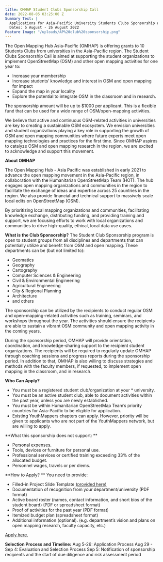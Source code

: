 ```yaml
---
title: OMHAP Student Clubs Sponsorship Call
date: 2022-08-05 03:25:00 Z
Summary Text: |
  Applications for Asia-Pacific University Students Clubs Sponsorship are Open!
  Dates: 5 August - 26 August 2022
Feature Image: "/uploads/AP%20club%20sponsorship.png"
---
```


The Open Mapping Hub Asia-Pacific (OMHAP) is offering grants to 10 Students Clubs from universities in the Asia-Pacific region. The Student Clubs Sponsorship Call is aimed at supporting the student organizations to implement OpenStreetMap (OSM) and other open mapping activities for one year to:
* Increase your membership
* Increase students’ knowledge and interest in OSM and open mapping for impact
* Expand the map in your locality
* Explore the potential to integrate OSM in the classroom and in research. 

The sponsorship amount will be up to $1000 per applicant. This is a flexible fund that can be used for a wide range of OSM/open-mapping activities. 

We believe that active and continuous OSM-related activities in universities are key to creating a sustainable OSM ecosystem. We envision universities and student organizations playing a key role in supporting the growth of OSM and open mapping communities where future experts meet open mapping technologies and practices for the first time. Since OMHAP aspires to catalyze OSM and open mapping research in the region, we are excited to acknowledge and support this movement.

**About OMHAP**

The Open Mapping Hub - Asia Pacific was established in early 2021 to advance the open mapping movement in the Asia-Pacific region, in collaboration with the Humanitarian OpenStreetMap Team (HOT). The hub engages open mapping organizations and communities in the region to facilitate the exchange of ideas and expertise across 25 countries in the region. We also provide financial and technical support to massively scale local edits on OpenStreetMap (OSM).

By prioritizing local mapping organizations and communities, facilitating knowledge exchange, distributing funding, and providing training and support, we are focusing efforts to work with local organizations and communities to drive high-quality, ethical, local data use cases.

**What is the Club Sponsorship?**
The Student Club Sponsorship program is open to student groups from all disciplines and departments that can potentially utilize and benefit from OSM and open mapping. These departments can be (but not limited to):
 
* Geomatics
* Geography
* Cartography
* Computer Sciences & Engineering
* Civil & Environmental Engineering
* Agricultural Engineering
* City & Regional Planning
* Architecture
* and others

The sponsorship can be utilized by the recipients to conduct regular OSM and open-mapping-related activities such as training, seminars, and workshops throughout the year. The activities should ensure the recipients are able to sustain a vibrant OSM community and open mapping activity in the coming years. 

During the sponsorship period, OMHAP will provide orientation, coordination, and knowledge-sharing support to the recipient student organizations. The recipients will be required to regularly update OMHAP through coaching sessions and progress reports during the sponsorship period. In addition to that, OMHAP is also willing to discuss strategies and methods with the faculty members, if requested, to implement open mapping in the classroom, and in research. 

**Who Can Apply?** 
* You must be a registered student club/organization at your * university. 
* You must be an active student club, able to document activities within the past year, unless you are newly established. 
* You must be within Humanitarian OpenStreetMap Team’s priority countries for Asia-Pacific to be eligible for application.  
* Existing YouthMappers chapters can apply. However, priority will be given to applicants who are not part of the YouthMappers network, but are willing to apply.  

**What this sponsorship does not support: **
* Personal expenses.
* Tools, devices or furniture for personal use. 
* Professional services or certified training exceeding 33% of the allocated budget.
* Personnel wages, travels or per diems. 

**How to Apply? **
You need to provide: 
* Filled-in Project Slide Template [(provided here)](https://docs.google.com/presentation/d/15hp3IKIvFRSS0RU61-P33MY-tcnEFqYUmvMaYAWpib8/edit#slide=id.gd3ff396c27_0_8991) 
* Documentation of recognition from your department/university (PDF format)
* Active board roster (names, contact information, and short bios of the student board) (PDF or spreadsheet format) 
* Proof of activities for the past year (PDF format)
* Itemized budget plan (spreadsheet format)
* Additional information (optional). (e.g. department’s vision and plans on open mapping research, faculty capacity, etc.)

[Apply here.](https://docs.google.com/forms/d/e/1FAIpQLSfMxoBD25VVa9gek7VdgsagiNgLe8ep3DoFQ1L0xli1Jtyd3w/viewform)

**Selection Process and Timeline:**
Aug 5-26: Application Process
Aug 29 - Sep 4: Evaluation and Selection Process
Sep 5: Notification of sponsorship recipients and the start of due diligence and risk assessment period
 
